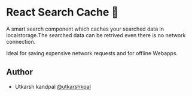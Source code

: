 # React Search Cache 💾

A smart search component which caches your searched data in localstorage.The searched data can be retrived even there is no network connection.

Ideal for saving expensive network requests and for offline Webapps.

## Author

* Utkarsh kandpal [@utkarshkpal](https://www.linkedin.com/in/utkarsh-kandpal-52310691/)
